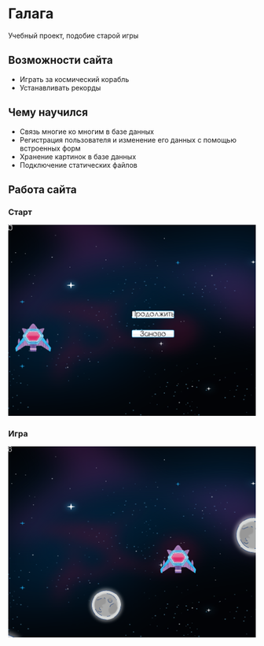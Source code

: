 # Галага
Учебный проект, подобие старой игры
## Возможности сайта
- Играть за космический корабль
- Устанавливать рекорды
## Чему научился 
- Связь многие ко многим в базе данных 
- Регистрация пользователя и изменение его данных с помощью встроенных форм
- Хранение картинок в базе данных
- Подключение статических файлов
## Работа сайта 
### Старт
![alt text](./Старт%20галаги.png)
### Игра
![alt text](./Процес%20игры.png)